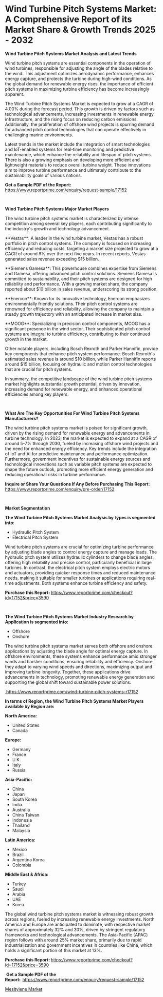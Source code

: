<p><h1>Wind Turbine Pitch Systems Market: A Comprehensive Report of its Market Share & Growth Trends 2025 - 2032</h1></p><p><strong>Wind Turbine Pitch Systems Market Analysis and Latest Trends</strong></p>
<p><p>Wind turbine pitch systems are essential components in the operation of wind turbines, responsible for adjusting the angle of the blades relative to the wind. This adjustment optimizes aerodynamic performance, enhances energy capture, and protects the turbine during high-wind conditions. As the global demand for renewable energy rises, the importance of efficient pitch systems in maximizing turbine efficiency has become increasingly apparent.</p><p>The Wind Turbine Pitch Systems Market is expected to grow at a CAGR of 4.00% during the forecast period. This growth is driven by factors such as technological advancements, increasing investments in renewable energy infrastructure, and the rising focus on reducing carbon emissions. Additionally, the proliferation of offshore wind projects is spurring demand for advanced pitch control technologies that can operate effectively in challenging marine environments.</p><p>Latest trends in the market include the integration of smart technologies and IoT-enabled systems for real-time monitoring and predictive maintenance, which enhance the reliability and lifespan of pitch systems. There is also a growing emphasis on developing more efficient and lightweight materials to reduce overall turbine weight. These innovations aim to improve turbine performance and ultimately contribute to the sustainability goals of various nations.</p></p>
<p><strong>Get a Sample PDF of the Report:&nbsp;</strong> <a href="https://www.reportprime.com/enquiry/request-sample/17152?utm_campaign=3085&utm_medium=2&utm_source=Github&utm_content=ia&utm_term=18032025&utm_id=wind-turbine-pitch-systems">https://www.reportprime.com/enquiry/request-sample/17152</a></p>
<p>&nbsp;</p>
<p><strong>Wind Turbine Pitch Systems Major Market Players</strong></p>
<p><p>The wind turbine pitch systems market is characterized by intense competition among several key players, each contributing significantly to the industry's growth and technology advancement.</p><p>**Vestas**: A leader in the wind turbine market, Vestas has a robust portfolio in pitch control systems. The company is focused on increasing efficiency and reducing costs, targeting a market size projected to grow at a CAGR of around 8% over the next five years. In recent reports, Vestas generated sales revenue exceeding $15 billion.</p><p>**Siemens Gamesa**: This powerhouse combines expertise from Siemens and Gamesa, offering advanced pitch control solutions. Siemens Gamesa is committed to sustainability, and their pitch systems are designed for high reliability and performance. With a growing market share, the company reported about $10 billion in sales revenue, underscoring its strong position.</p><p>**Enercon**: Known for its innovative technology, Enercon emphasizes environmentally friendly solutions. Their pitch control systems are renowned for efficiency and reliability, allowing the company to maintain a steady growth trajectory with an anticipated increase in market size.</p><p>**MOOG**: Specializing in precision control components, MOOG has a significant presence in the wind sector. Their sophisticated pitch control systems are integral to turbine efficiency, contributing to their continued growth in the market.</p><p>Other notable players, including Bosch Rexroth and Parker Hannifin, provide key components that enhance pitch system performance. Bosch Rexroth's estimated sales revenue is around $10 billion, while Parker Hannifin reports around $15 billion, focusing on hydraulic and motion control technologies that are crucial for pitch systems.</p><p>In summary, the competitive landscape of the wind turbine pitch systems market highlights substantial growth potential, driven by innovation, increasing demand for renewable energy, and enhanced operational efficiencies among key players.</p></p>
<p>&nbsp;</p>
<p><strong>What Are The Key Opportunities For Wind Turbine Pitch Systems Manufacturers?</strong></p>
<p><p>The wind turbine pitch systems market is poised for significant growth, driven by the rising demand for renewable energy and advancements in turbine technology. In 2023, the market is expected to expand at a CAGR of around 5-7% through 2030, fueled by increasing offshore wind projects and the need for enhanced energy efficiency. Key trends include the integration of IoT and AI for predictive maintenance and performance optimization. Furthermore, government incentives for sustainable energy sources and technological innovations such as variable pitch systems are expected to shape the future outlook, promoting more efficient energy generation and reducing operational risks in turbine performance.</p></p>
<p><strong>Inquire or Share Your Questions If Any Before Purchasing This Report:</strong> <a href="https://www.reportprime.com/enquiry/pre-order/17152?utm_campaign=3085&utm_medium=2&utm_source=Github&utm_content=ia&utm_term=18032025&utm_id=wind-turbine-pitch-systems">https://www.reportprime.com/enquiry/pre-order/17152</a></p>
<p>&nbsp;</p>
<p><strong>Market Segmentation</strong></p>
<p><strong>The Wind Turbine Pitch Systems Market Analysis by types is segmented into:</strong></p>
<p><ul><li>Hydraulic Pitch System</li><li>Electrical Pitch System</li></ul></p>
<p><p>Wind turbine pitch systems are crucial for optimizing turbine performance by adjusting blade angles to control energy capture and manage loads. The hydraulic pitch system utilizes hydraulic cylinders to change blade angles, offering high reliability and precise control, particularly beneficial in large turbines. In contrast, the electrical pitch system employs electric motors and actuators, providing quicker response times and reduced maintenance needs, making it suitable for smaller turbines or applications requiring real-time adjustments. Both systems enhance turbine efficiency and safety.</p></p>
<p><strong>Purchase this Report:&nbsp;</strong><a href="https://www.reportprime.com/checkout?id=17152&price=3590&utm_campaign=3085&utm_medium=2&utm_source=Github&utm_content=ia&utm_term=18032025&utm_id=wind-turbine-pitch-systems">https://www.reportprime.com/checkout?id=17152&price=3590</a></p>
<p>&nbsp;</p>
<p><strong>The Wind Turbine Pitch Systems Market Industry Research by Application is segmented into:</strong></p>
<p><ul><li>Offshore</li><li>Onshore</li></ul></p>
<p><p>The wind turbine pitch systems market serves both offshore and onshore applications by adjusting the blade angle for optimal energy capture. In offshore environments, these systems enhance performance amid stronger winds and harsher conditions, ensuring reliability and efficiency. Onshore, they adapt to varying wind speeds and directions, maximizing output and improving turbine longevity. Together, these applications drive advancements in technology, promoting renewable energy generation and supporting the global shift toward sustainable power solutions.</p></p>
<p><a href="https://www.reportprime.com/wind-turbine-pitch-systems-r17152?utm_campaign=3085&utm_medium=2&utm_source=Github&utm_content=ia&utm_term=18032025&utm_id=wind-turbine-pitch-systems">&nbsp;https://www.reportprime.com/wind-turbine-pitch-systems-r17152</a></p>
<p><strong>In terms of Region, the Wind Turbine Pitch Systems Market Players available by Region are:</strong></p>
<p>
    <p> <strong> North America: </strong>
        <ul>
            <li>United States</li>
            <li>Canada</li>
        </ul>
        </p> 
    <p> <strong> Europe: </strong>
        <ul>
            <li>Germany</li>
            <li>France</li>
            <li>U.K.</li>
            <li>Italy</li>
            <li>Russia</li>
        </ul>
        </p> 
    <p> <strong> Asia-Pacific: </strong>
        <ul>
            <li>China</li>
            <li>Japan</li>
            <li>South Korea</li>
            <li>India</li>
            <li>Australia</li>
            <li>China Taiwan</li>
            <li>Indonesia</li>
            <li>Thailand</li>
            <li>Malaysia</li>
        </ul>
        </p> 
    <p> <strong> Latin America: </strong>
        <ul>
            <li>Mexico</li>
            <li>Brazil</li>
            <li>Argentina Korea</li>
            <li>Colombia</li>
        </ul>
        </p> 
    <p> <strong> Middle East & Africa: </strong>
        <ul>
            <li>Turkey</li>
            <li>Saudi</li>
            <li>Arabia</li>
            <li>UAE</li>
            <li>Korea</li>
        </ul>
    </p>
    </p>
<p><p>The global wind turbine pitch systems market is witnessing robust growth across regions, fueled by increasing renewable energy investments. North America and Europe are anticipated to dominate, with respective market shares of approximately 32% and 30%, driven by stringent regulatory frameworks and technological advancements. The Asia-Pacific (APAC) region follows with around 25% market share, primarily due to rapid industrialization and government incentives in countries like China, which holds a significant portion of this market at 13%.</p></p>
<p><strong>Purchase this Report: </strong><a href="https://www.reportprime.com/checkout?id=17152&price=3590&utm_campaign=3085&utm_medium=2&utm_source=Github&utm_content=ia&utm_term=18032025&utm_id=wind-turbine-pitch-systems">https://www.reportprime.com/checkout?id=17152&price=3590</a></p>
<p>&nbsp;<strong>Get a Sample PDF of the Report:&nbsp;&nbsp;</strong><a href="https://www.reportprime.com/enquiry/request-sample/17152?utm_campaign=3085&utm_medium=2&utm_source=Github&utm_content=ia&utm_term=18032025&utm_id=wind-turbine-pitch-systems">https://www.reportprime.com/enquiry/request-sample/17152</a></p>
<p><strong></strong></p>
<p><p><a href="https://github.com/xalatieusope/Market-Research-Report-List-1/blob/main/mesitylene-market.md?utm_campaign=3085&utm_medium=2&utm_source=Github&utm_content=ia&utm_term=18032025&utm_id=wind-turbine-pitch-systems">Mesitylene Market</a></p></p>